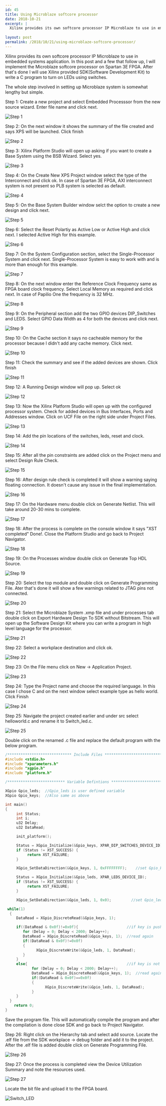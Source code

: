 ```yaml
---
id: 45
title: Using Microblaze softcore processor
date: 2018-10-21
excerpt: |
  Xilinx provides its own softcore processor IP Microblaze to use in embedded systems application. In this post and a few that follow up, I will implement the Microblaze softcore processor on Spartan 3E FPGA. After that's done I will use Xilinx provided SDK(Software Development Kit) to write a C program to turn on LEDs using switches.
  
layout: post
permalink: /2018/10/21/using-microblaze-softcore-processor/
---
```


Xilinx provides its own softcore processor IP Microblaze to use in embedded systems application. In this post and a few that follow up, I will implement the Microblaze softcore processor on Spartan 3E FPGA. After that's done I will use Xilinx provided SDK(Software Development Kit) to write a C program to turn on LEDs using switches.

The whole step involved in setting up Microblaze system is somewhat lengthy but simple.

Step 1: Create a new project and select Embedded Processsor from the new source wizard. Enter file name and click next. 

![Step 1](/assets/images/Microblaze/Step1.png)

Step 2: On the next window it shows the summary of the file created and says XPS will be launched. Click finish

![Step 2](/assets/images/Microblaze/Step2.png)

Step 3: Xilinx Platform Studio will open up asking if you want to create a Base System using the BSB Wizard. Select yes.

![Step 3](/assets/images/Microblaze/Step3.png)

Step 4: On the Create New XPS Project window select the type of the Interconnect and click ok. In case of Spartan 3E FPGA, AXI interconnect system is not present so PLB system is selected as default.

![Step 4](/assets/images/Microblaze/Step4.png)

Step 5: On the Base System Builder window selct the option to create a new design and click next.

![Step 5](/assets/images/Microblaze/Step5.png)

Step 6: Select the Reset Polartiy as Active Low or Active High and click next. I selected Active High for this example.

![Step 6](/assets/images/Microblaze/Step6.png)

Step 7: On the System Configuration section, select the Single-Processor System and click next. Single-Processor System is easy to work with and is more than enough for this example.

![Step 7](/assets/images/Microblaze/Step7.png)

Step 8: On the next window enter the Reference Clock Frequency same as FPGA board clock frequency. Select Local Memory as required and click next. In case of Papilio One the frequency is 32 MHz.

![Step 8](/assets/images/Microblaze/Step8.png)

Step 9: On the Peripheral section add the two GPIO devices DIP_Switches and LEDS. Select GPIO Data Width as 4 for both the devices and click next.

![Step 9](/assets/images/Microblaze/Step9.png)

Step 10: On the Cache section it says no cacheable memory for the processor because I didn't add any cache memory. Click next.

![Step 10](/assets/images/Microblaze/Step10.png)

Step 11: Check the summary and see if the added devices are shown. Click finish

![Step 11](/assets/images/Microblaze/Step11.png)

Step 12: A Running Design window will pop up. Select ok

![Step 12](/assets/images/Microblaze/Step12.png)

Step 13: Now the Xilinx Platform Studio will open up with the configured processor system. Check for added devices in Bus Interfaces, Ports and Addresses window. Click on UCF File on the right side under Project Files.

![Step 13](/assets/images/Microblaze/Step13.png)

Step 14: Add the pin locations of the switches, leds, reset and clock.

![Step 14](/assets/images/Microblaze/Step14.png)

Step 15: After all the pin constraints are added click on the Project menu and select Design Rule Check.

![Step 15](/assets/images/Microblaze/Step15.png)

Step 16: After design rule check is completed it will show a warning saying floating connection. It doesn't cause any issue in the final implementation.

![Step 16](/assets/images/Microblaze/Step16.png)

Step 17: On the Hardware menu double click on Generate Netlist. This will take around 20-30 mins to complete.

![Step 17](/assets/images/Microblaze/Step17.png)

Step 18: After the process is complete on the console window it says "XST completed" Done!. Close the Platform Studio and go back to Project Navigator.

![Step 18](/assets/images/Microblaze/Step18.png)

Step 19: On the Processes window double click on Generate Top HDL Source.

![Step 19](/assets/images/Microblaze/Step19.png)

Step 20: Select the top module and double click on Generate Programming File. Ater that's done it will show a few warnings related to JTAG pins not connected.

![Step 20](/assets/images/Microblaze/Step20.png)

Step 21: Select the Microblaze System .xmp file and under processes tab double click on Export Hardware Design To SDK without Bitstream. This will open up the Software Design Kit where you can write a program in high level language for the processor.

![Step 21](/assets/images/Microblaze/Step21.png)

Step 22: Select a workplace destination and click ok.

![Step 22](/assets/images/Microblaze/Step22.png)

Step 23: On the File menu click on New -> Application Project.

![Step 23](/assets/images/Microblaze/Step23.png)

Step 24: Type the Project name and choose the required language. In this case I chose C and on the next window select example type as hello world. Click Finish

![Step 24](/assets/images/Microblaze/Step24.png)

Step 25: Navigate the project created earlier and under src select helloworld.c and rename it to Switch_led.c. 

![Step 25](/assets/images/Microblaze/Step25.png)

Double click on the renamed .c file and replace the default program with the below program.


```c
/***************************** Include Files *********************************/
#include <stdio.h>
#include "xparameters.h"
#include "xgpio.h"
#include "platform.h"

/************************** Variable Defintions ******************************/

XGpio Gpio_leds;  //Gpio_leds is user defined variable
XGpio Gpio_keys;  //Also same as above

int main()
{
	 int Status;
	 int i;
	 u32 Delay;
	 u32 DataRead;

	 init_platform();

	 Status = XGpio_Initialize(&Gpio_keys, XPAR_DIP_SWITCHES_DEVICE_ID);
	 if (Status != XST_SUCCESS) {
		  return XST_FAILURE;
	 }

	 XGpio_SetDataDirection(&Gpio_keys, 1, 0xFFFFFFFF);    //set Gpio_keys is input

	 Status = XGpio_Initialize(&Gpio_leds, XPAR_LEDS_DEVICE_ID);
	 if (Status != XST_SUCCESS) {
		  return XST_FAILURE;
	 }

	 XGpio_SetDataDirection(&Gpio_leds, 1, 0x0);         //set Gpio_leds is output

 while(1)
  {
	 DataRead = XGpio_DiscreteRead(&Gpio_keys, 1);

	 if((DataRead & 0x0f)!=0x0f){                      //if key is pushed
		for (Delay = 0; Delay < 2000; Delay++);
		DataRead = XGpio_DiscreteRead(&Gpio_keys, 1);  //read again
	 	if((DataRead & 0x0f)!=0x0f)
	 	{
 	 	      XGpio_DiscreteWrite(&Gpio_leds, 1, DataRead);
	 	}
	 }
	 else{                                             //if key is not pushed
			for (Delay = 0; Delay < 2000; Delay++);
			DataRead = XGpio_DiscreteRead(&Gpio_keys, 1);  //read again
		 	if((DataRead & 0x0f)==0x0f)
		 	{
	 	 	      XGpio_DiscreteWrite(&Gpio_leds, 1, DataRead);
		 	}
	 }
  }
    return 0;
}

```


Save the program file. This will automatically compile the program and after the compilation is done close SDK and go back to Project Navigator.

Step 26: Right click on the Hierarchy tab and select add source. Locate the .elf file from the SDK workplace -> debug folder and add it to the project. After the .elf file is added double click on Generate Programming File.

![Step 26](/assets/images/Microblaze/Step26.png)

Step 27: Once the process is completed view the Device Utilization Summary and note the resources used.

![Step 27](/assets/images/Microblaze/Step27.png)

Locate the bit file and upload it to the FPGA board.

![Switch_LED](/assets/images/Microblaze/Switch_LED.jpg)



 
